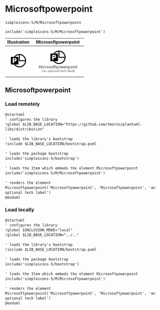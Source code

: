 # Microsoftpowerpoint


```text
simpleicons-5/M/Microsoftpowerpoint
```

```text
include('simpleicons-5/M/Microsoftpowerpoint')
```



| Illustration | Microsoftpowerpoint |
| :---: | :---: |
| ![illustration for Illustration](../../simpleicons-5/M/Microsoftpowerpoint.png) | ![illustration for Microsoftpowerpoint](../../simpleicons-5/M/Microsoftpowerpoint.Local.png) |




## Microsoftpowerpoint

### Load remotely
```plantuml
@startuml
' configures the library
!global $LIB_BASE_LOCATION="https://github.com/tmorin/plantuml-libs/distribution"

' loads the library's bootstrap
!include $LIB_BASE_LOCATION/bootstrap.puml

' loads the package bootstrap
include('simpleicons-5/bootstrap')

' loads the Item which embeds the element Microsoftpowerpoint
include('simpleicons-5/M/Microsoftpowerpoint')

' renders the element
Microsoftpowerpoint('Microsoftpowerpoint', 'Microsoftpowerpoint', 'an optional tech label')
@enduml
```

### Load locally
```plantuml
@startuml
' configures the library
!global $INCLUSION_MODE="local"
!global $LIB_BASE_LOCATION="../.."

' loads the library's bootstrap
!include $LIB_BASE_LOCATION/bootstrap.puml

' loads the package bootstrap
include('simpleicons-5/bootstrap')

' loads the Item which embeds the element Microsoftpowerpoint
include('simpleicons-5/M/Microsoftpowerpoint')

' renders the element
Microsoftpowerpoint('Microsoftpowerpoint', 'Microsoftpowerpoint', 'an optional tech label')
@enduml
```

